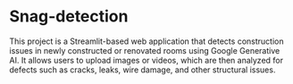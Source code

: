 # Snag-detection
This project is a Streamlit-based web application that detects construction issues in newly constructed or renovated rooms using Google Generative AI. It allows users to upload images or videos, which are then analyzed for defects such as cracks, leaks, wire damage, and other structural issues.
